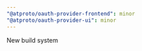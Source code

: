 ```yaml
---
"@atproto/oauth-provider-frontend": minor
"@atproto/oauth-provider-ui": minor
---
```


New build system

